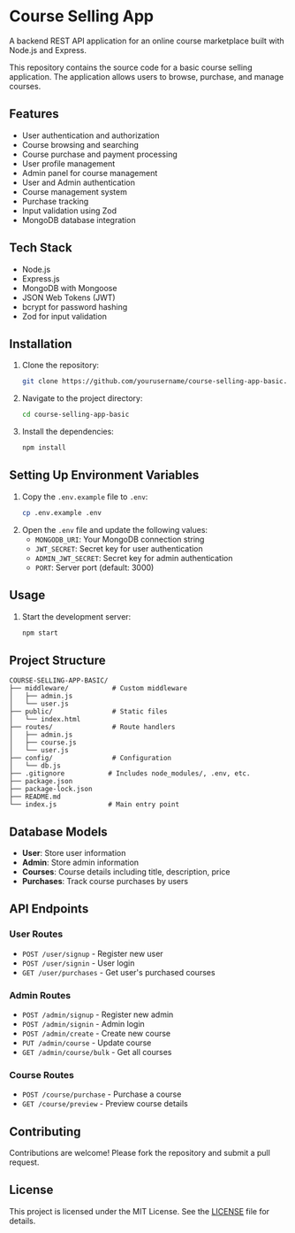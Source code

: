 # Course Selling App

A backend REST API application for an online course marketplace built with Node.js and Express.

This repository contains the source code for a basic course selling application. The application allows users to browse, purchase, and manage courses.

## Features

- User authentication and authorization
- Course browsing and searching
- Course purchase and payment processing
- User profile management
- Admin panel for course management
- User and Admin authentication
- Course management system
- Purchase tracking
- Input validation using Zod
- MongoDB database integration

## Tech Stack

- Node.js
- Express.js
- MongoDB with Mongoose
- JSON Web Tokens (JWT)
- bcrypt for password hashing
- Zod for input validation

## Installation

1. Clone the repository:
    ```bash
    git clone https://github.com/yourusername/course-selling-app-basic.git
    ```
2. Navigate to the project directory:
    ```bash
    cd course-selling-app-basic
    ```
3. Install the dependencies:
    ```bash
    npm install
    ```

## Setting Up Environment Variables

1. Copy the `.env.example` file to `.env`:
   ```bash
   cp .env.example .env
   ```
2. Open the `.env` file and update the following values:
   - `MONGODB_URI`: Your MongoDB connection string
   - `JWT_SECRET`: Secret key for user authentication
   - `ADMIN_JWT_SECRET`: Secret key for admin authentication
   - `PORT`: Server port (default: 3000)

## Usage

1. Start the development server:
    ```bash
    npm start
    ```

## Project Structure

```
COURSE-SELLING-APP-BASIC/
├── middleware/           # Custom middleware
│   ├── admin.js
│   └── user.js
├── public/               # Static files
│   └── index.html
├── routes/               # Route handlers
│   ├── admin.js
│   ├── course.js
│   └── user.js
├── config/               # Configuration
│   └── db.js
├── .gitignore           # Includes node_modules/, .env, etc.
├── package.json
├── package-lock.json
├── README.md
└── index.js             # Main entry point
```

## Database Models

- **User**: Store user information
- **Admin**: Store admin information
- **Courses**: Course details including title, description, price
- **Purchases**: Track course purchases by users

## API Endpoints

### User Routes
- `POST /user/signup` - Register new user
- `POST /user/signin` - User login
- `GET /user/purchases` - Get user's purchased courses

### Admin Routes
- `POST /admin/signup` - Register new admin
- `POST /admin/signin` - Admin login
- `POST /admin/create` - Create new course
- `PUT /admin/course` - Update course
- `GET /admin/course/bulk` - Get all courses

### Course Routes
- `POST /course/purchase` - Purchase a course
- `GET /course/preview` - Preview course details

## Contributing

Contributions are welcome! Please fork the repository and submit a pull request.

## License

This project is licensed under the MIT License. See the [LICENSE](LICENSE) file for details.
